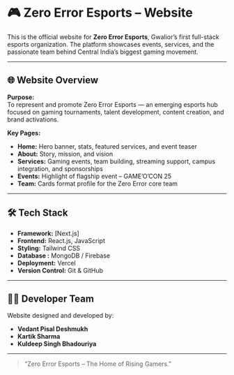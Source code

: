 # 🎮 Zero Error Esports – Website

This is the official website for **Zero Error Esports**, Gwalior’s first full-stack esports organization. The platform showcases events, services, and the passionate team behind Central India’s biggest gaming movement.

---

## 🌐 Website Overview

**Purpose:**  
To represent and promote Zero Error Esports — an emerging esports hub focused on gaming tournaments, talent development, content creation, and brand activations.

**Key Pages:**
- **Home:** Hero banner, stats, featured services, and event teaser  
- **About:** Story, mission, and vision  
- **Services:** Gaming events, team building, streaming support, campus integration, and sponsorships  
- **Events:** Highlight of flagship event – GAME’O’CON 25  
- **Team:** Cards format profile for the Zero Error core team  

---

## 🛠️ Tech Stack

- **Framework:** [Next.js]
- **Frontend:** React.js, JavaScript  
- **Styling:** Tailwind CSS  
- **Database :** MongoDB / Firebase  
- **Deployment:** Vercel 
- **Version Control:** Git & GitHub  

---

## 👨‍💻 Developer Team

Website designed and developed by:

- **Vedant Pisal Deshmukh**  
- **Kartik Sharma**  
- **Kuldeep Singh Bhadouriya**

---

> “Zero Error Esports – The Home of Rising Gamers.”
